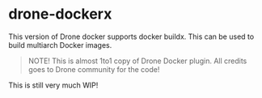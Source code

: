 # drone-dockerx
This version of Drone docker supports docker buildx. This can be used to build multiarch Docker images.

> NOTE! This is almost 1to1 copy of Drone Docker plugin. All credits goes to Drone community for the code!

This is still very much WIP!